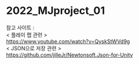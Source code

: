 # 2022_MJproject_01








참고 사이트 :                                                            
< 플레이 팹 관련 >                                                          
https://www.youtube.com/watch?v=QyskStWVd9g                              
< JSON으로 저장 관련 >                                                 
https://github.com/jilleJr/Newtonsoft.Json-for-Unity
